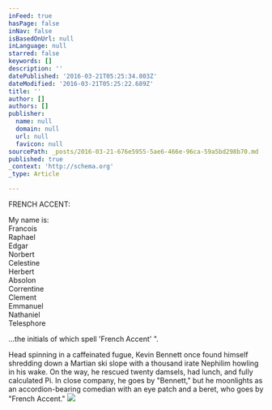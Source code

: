 ```yaml
---
inFeed: true
hasPage: false
inNav: false
isBasedOnUrl: null
inLanguage: null
starred: false
keywords: []
description: ''
datePublished: '2016-03-21T05:25:34.803Z'
dateModified: '2016-03-21T05:25:22.689Z'
title: ''
author: []
authors: []
publisher:
  name: null
  domain: null
  url: null
  favicon: null
sourcePath: _posts/2016-03-21-676e5955-5ae6-466e-96ca-59a5bd298b70.md
published: true
_context: 'http://schema.org'
_type: Article

---
```

FRENCH ACCENT:

My name is:   
Francois  
Raphael   
Edgar  
Norbert  
Celestine  
Herbert  
Absolon  
Correntine  
Clement  
Emmanuel  
Nathaniel  
Telesphore

...the initials of which spell 'French Accent' ".  
  

Head spinning in a caffeinated fugue, Kevin Bennett once found himself shredding down a Martian ski slope with a thousand irate Nephilim howling in his wake. On the way, he rescued twenty damsels, had lunch, and fully calculated Pi. In close company, he goes by "Bennett," but he moonlights as an accordion-bearing comedian with an eye patch and a beret, who goes by "French Accent."
![](https://the-grid-user-content.s3-us-west-2.amazonaws.com/448583de-8d06-42f6-b7e6-29a09bca8c38.jpg)